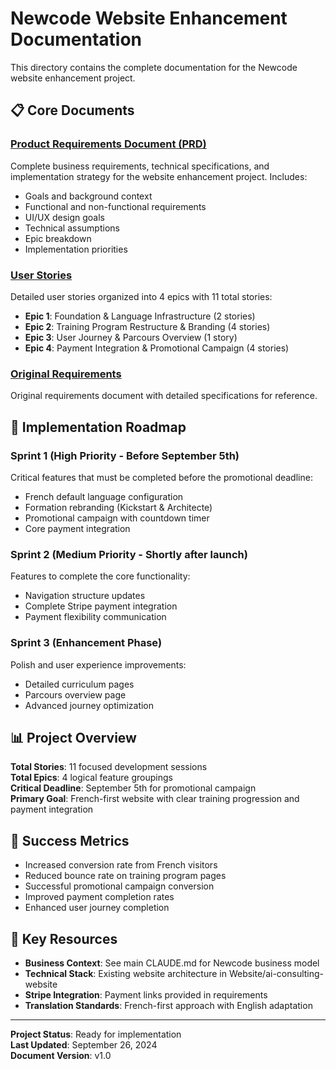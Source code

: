 # Newcode Website Enhancement Documentation

This directory contains the complete documentation for the Newcode website enhancement project.

## 📋 Core Documents

### [Product Requirements Document (PRD)](./prd.md)
Complete business requirements, technical specifications, and implementation strategy for the website enhancement project. Includes:
- Goals and background context
- Functional and non-functional requirements  
- UI/UX design goals
- Technical assumptions
- Epic breakdown
- Implementation priorities

### [User Stories](./user-stories.md)
Detailed user stories organized into 4 epics with 11 total stories:
- **Epic 1**: Foundation & Language Infrastructure (2 stories)
- **Epic 2**: Training Program Restructure & Branding (4 stories)  
- **Epic 3**: User Journey & Parcours Overview (1 story)
- **Epic 4**: Payment Integration & Promotional Campaign (4 stories)

### [Original Requirements](./changes.md)
Original requirements document with detailed specifications for reference.

## 🚀 Implementation Roadmap

### Sprint 1 (High Priority - Before September 5th)
Critical features that must be completed before the promotional deadline:
- French default language configuration
- Formation rebranding (Kickstart & Architecte)
- Promotional campaign with countdown timer
- Core payment integration

### Sprint 2 (Medium Priority - Shortly after launch)
Features to complete the core functionality:
- Navigation structure updates
- Complete Stripe payment integration
- Payment flexibility communication

### Sprint 3 (Enhancement Phase)
Polish and user experience improvements:
- Detailed curriculum pages
- Parcours overview page
- Advanced journey optimization

## 📊 Project Overview

**Total Stories**: 11 focused development sessions  
**Total Epics**: 4 logical feature groupings  
**Critical Deadline**: September 5th for promotional campaign  
**Primary Goal**: French-first website with clear training progression and payment integration

## 🎯 Success Metrics

- Increased conversion rate from French visitors
- Reduced bounce rate on training program pages  
- Successful promotional campaign conversion
- Improved payment completion rates
- Enhanced user journey completion

## 🔗 Key Resources

- **Business Context**: See main CLAUDE.md for Newcode business model
- **Technical Stack**: Existing website architecture in Website/ai-consulting-website
- **Stripe Integration**: Payment links provided in requirements
- **Translation Standards**: French-first approach with English adaptation

---

**Project Status**: Ready for implementation  
**Last Updated**: September 26, 2024  
**Document Version**: v1.0